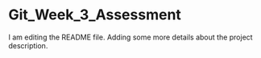 # Git_Week_3_Assessment
I am editing the README file. Adding some more details about the project description.
